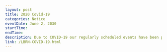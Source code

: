 ```yaml
---
layout: post
title: 2020 Covid-19
categories: Notice
eventDate: June 2, 2030
startTime:
endTime:
description: Due to COVID-19 our regularly scheduled events have been postponed or cancelled. 
link: /LBRN-COVID-19.html
---
```

